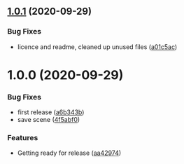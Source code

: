 ## [1.0.1](https://github.com/AdamBebko/UnityH5Loader/compare/release/1.0.0...release/1.0.1) (2020-09-29)


### Bug Fixes

* licence and readme, cleaned up unused files ([a01c5ac](https://github.com/AdamBebko/UnityH5Loader/commit/a01c5ac11bd006dd2d750e5bda8d06cec6ffb2a6))

# 1.0.0 (2020-09-29)


### Bug Fixes

* first release ([a6b343b](https://github.com/AdamBebko/UnityH5Loader/commit/a6b343be60049840d6a55c0f684f47dcb79c25f1))
* save scene ([4f5abf0](https://github.com/AdamBebko/UnityH5Loader/commit/4f5abf0690d972cc050b448db6704f4da198df88))


### Features

* Getting ready for release ([aa42974](https://github.com/AdamBebko/UnityH5Loader/commit/aa4297489a46d5d054914d314b83fad865ab494b))
